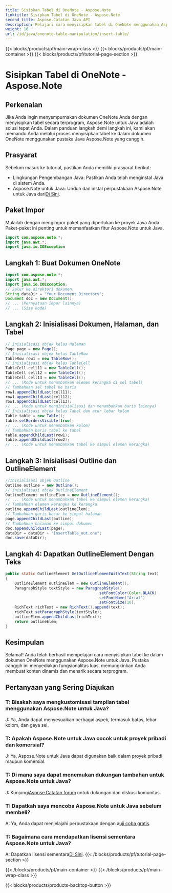 ```yaml
---
title: Sisipkan Tabel di OneNote - Aspose.Note
linktitle: Sisipkan Tabel di OneNote - Aspose.Note
second_title: Aspose.Catatan Java API
description: Pelajari cara menyisipkan tabel di OneNote menggunakan Aspose.Note untuk Java. Panduan langkah demi langkah untuk pembuatan konten dinamis. Sempurnakan dokumen Anda dengan mudah.
weight: 16
url: /id/java/onenote-table-manipulation/insert-table/
---
```


{{< blocks/products/pf/main-wrap-class >}}
{{< blocks/products/pf/main-container >}}
{{< blocks/products/pf/tutorial-page-section >}}

# Sisipkan Tabel di OneNote - Aspose.Note

## Perkenalan
Jika Anda ingin menyempurnakan dokumen OneNote Anda dengan menyisipkan tabel secara terprogram, Aspose.Note untuk Java adalah solusi tepat Anda. Dalam panduan langkah demi langkah ini, kami akan memandu Anda melalui proses menyisipkan tabel ke dalam dokumen OneNote menggunakan pustaka Java Aspose.Note yang canggih.
## Prasyarat
Sebelum masuk ke tutorial, pastikan Anda memiliki prasyarat berikut:
- Lingkungan Pengembangan Java: Pastikan Anda telah menginstal Java di sistem Anda.
-  Aspose.Note untuk Java: Unduh dan instal perpustakaan Aspose.Note untuk Java dari[Di Sini](https://releases.aspose.com/note/java/).
## Paket Impor
Mulailah dengan mengimpor paket yang diperlukan ke proyek Java Anda. Paket-paket ini penting untuk memanfaatkan fitur Aspose.Note untuk Java.
```java
import com.aspose.note.*;
import java.awt.*;
import java.io.IOException
```

## Langkah 1: Buat Dokumen OneNote
```java
import com.aspose.note.*;
import java.awt.*;
import java.io.IOException;
// Jalur ke direktori dokumen.
String dataDir = "Your Document Directory";
Document doc = new Document();
// ... (Pernyataan impor lainnya)
// ... (Sisa kode)
```
## Langkah 2: Inisialisasi Dokumen, Halaman, dan Tabel
```java
// Inisialisasi objek kelas Halaman
Page page = new Page();
// Inisialisasi objek kelas TableRow
TableRow row1 = new TableRow();
// Inisialisasi objek kelas TableCell
TableCell cell11 = new TableCell();
TableCell cell12 = new TableCell();
TableCell cell13 = new TableCell();
// ... (Kode untuk menambahkan elemen kerangka di sel tabel)
// Tambahkan sel tabel ke baris
row1.appendChildLast(cell11);
row1.appendChildLast(cell12);
row1.appendChildLast(cell13);
// ... (Kode untuk menginisialisasi dan menambahkan baris lainnya)
// Inisialisasi objek kelas Tabel dan atur lebar kolom
Table table = new Table();
table.setBordersVisible(true);
// ... (Kode untuk menambahkan kolom)
// Tambahkan baris tabel ke tabel
table.appendChildLast(row1);
table.appendChildLast(row2);
// ... (Kode untuk menambahkan tabel ke simpul elemen kerangka)
```
## Langkah 3: Inisialisasi Outline dan OutlineElement
```java
//Inisialisasi objek Outline
Outline outline = new Outline();
// Inisialisasi objek OutlineElement
OutlineElement outlineElem = new OutlineElement();
// ... (Kode untuk menambahkan tabel ke simpul elemen kerangka)
// Tambahkan elemen kerangka ke kerangka
outline.appendChildLast(outlineElem);
// Tambahkan garis besar ke simpul halaman
page.appendChildLast(outline);
// Tambahkan halaman ke simpul dokumen
doc.appendChildLast(page);
dataDir = dataDir + "InsertTable_out.one";
doc.save(dataDir);
```
## Langkah 4: Dapatkan OutlineElement Dengan Teks
```java
public static OutlineElement GetOutlineElementWithText(String text)
{
    OutlineElement outlineElem = new OutlineElement();
    ParagraphStyle textStyle = new ParagraphStyle()
                                        .setFontColor(Color.BLACK)
                                        .setFontName("Arial")
                                        .setFontSize(10);
    RichText richText = new RichText().append(text);
    richText.setParagraphStyle(textStyle);
    outlineElem.appendChildLast(richText);
    return outlineElem;
} 
```
## Kesimpulan
Selamat! Anda telah berhasil mempelajari cara menyisipkan tabel ke dalam dokumen OneNote menggunakan Aspose.Note untuk Java. Pustaka canggih ini menyediakan fungsionalitas luas, memungkinkan Anda membuat konten dinamis dan menarik secara terprogram.
## Pertanyaan yang Sering Diajukan
### T: Bisakah saya mengkustomisasi tampilan tabel menggunakan Aspose.Note untuk Java?
J: Ya, Anda dapat menyesuaikan berbagai aspek, termasuk batas, lebar kolom, dan gaya sel.
### T: Apakah Aspose.Note untuk Java cocok untuk proyek pribadi dan komersial?
J: Ya, Aspose.Note untuk Java dapat digunakan baik dalam proyek pribadi maupun komersial.
### T: Di mana saya dapat menemukan dukungan tambahan untuk Aspose.Note untuk Java?
 J: Kunjungi[Aspose.Catatan forum](https://forum.aspose.com/c/note/28) untuk dukungan dan diskusi komunitas.
### T: Dapatkah saya mencoba Aspose.Note untuk Java sebelum membeli?
 A: Ya, Anda dapat menjelajahi perpustakaan dengan a[uji coba gratis](https://releases.aspose.com/).
### T: Bagaimana cara mendapatkan lisensi sementara Aspose.Note untuk Java?
 A: Dapatkan lisensi sementara[Di Sini](https://purchase.aspose.com/temporary-license/).
{{< /blocks/products/pf/tutorial-page-section >}}

{{< /blocks/products/pf/main-container >}}
{{< /blocks/products/pf/main-wrap-class >}}

{{< blocks/products/products-backtop-button >}}
